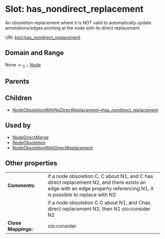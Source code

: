 
# Slot: has_nondirect_replacement


An obsoletion replacement where it is NOT valid to automatically update annotations/edges pointing at the node with its direct replacement

URI: [kgcl:has_nondirect_replacement](http://w3id.org/kgcl/has_nondirect_replacement)


## Domain and Range

None &#8594;  <sub>0..\*</sub> [Node](Node.md)

## Parents


## Children

 *  [NodeObsoletionWithNoDirectReplacement➞has_nondirect_replacement](NodeObsoletionWithNoDirectReplacement_has_nondirect_replacement.md)

## Used by

 * [NodeDirectMerge](NodeDirectMerge.md)
 * [NodeObsoletion](NodeObsoletion.md)
 * [NodeObsoletionWithDirectReplacement](NodeObsoletionWithDirectReplacement.md)

## Other properties

|  |  |  |
| --- | --- | --- |
| **Comments:** | | if a node obsoletion C, C about N1, and C has direct replacement N2, and there exists an edge with an edge property referencing N1, it is possible to replace with N2 |
|  | | if a node obsoletion C C about N1, and Chas direct replacement N2, then N1 oio:consider N2 |
| **Close Mappings:** | | oio:consider |

